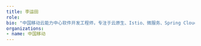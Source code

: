 ```yaml
---
title: 李运田
role: 
bio: "中国移动云能力中心软件开发工程师，专注于云原生、Istio、微服务、Spring Cloud 等领域。"
organizations:
- name: 中国移动
---
```

